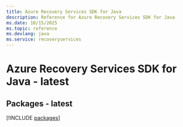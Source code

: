 ```yaml
---
title: Azure Recovery Services SDK for Java
description: Reference for Azure Recovery Services SDK for Java
ms.date: 10/15/2025
ms.topic: reference
ms.devlang: java
ms.service: recoveryservices
---
```

# Azure Recovery Services SDK for Java - latest
## Packages - latest
[!INCLUDE [packages](recovery-services-index.md)]